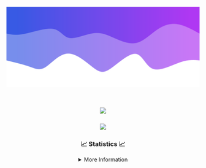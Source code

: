 ![Header](./IMG_4001.png)
<div align="center">

<h1 align="center">
  <a href="https://git.io/typing-svg">
    <img src="https://readme-typing-svg.herokuapp.com/?lines=Welcome+to+my+profile!+👋;JavaScript+developer.;&center=true&size=25">
  </a>
</h1>

<p align="center">
  <img src="https://lanyard.cnrad.dev/api/624702585596805130" />
</p>

### 📈 Statistics 📈
<details>
    <summary>More Information</summary>
    <br/>

<!--START_SECTION:waka-->
![Code Time](http://img.shields.io/badge/Code%20Time-10%20hrs%2012%20mins-blue)

![Profile Views](http://img.shields.io/badge/Profile%20Views-0-blue)

**🐱 My GitHub Data** 

> 📦 1.0 kB Used in GitHub's Storage 
 > 
> 🏆 23 Contributions in the Year 2023
 > 
> 🚫 Not Opted to Hire
 > 
> 📜 5 Public Repositories 
 > 
> 🔑 1 Private Repositories 
 > 
**I'm an Early 🐤** 

```text
🌞 Morning                126 commits         █████░░░░░░░░░░░░░░░░░░░░   20.69 % 
🌆 Daytime                233 commits         ██████████░░░░░░░░░░░░░░░   38.26 % 
🌃 Evening                224 commits         █████████░░░░░░░░░░░░░░░░   36.78 % 
🌙 Night                  26 commits          █░░░░░░░░░░░░░░░░░░░░░░░░   04.27 % 
```
📅 **I'm Most Productive on Thursday** 

```text
Monday                   104 commits         ████░░░░░░░░░░░░░░░░░░░░░   17.08 % 
Tuesday                  73 commits          ███░░░░░░░░░░░░░░░░░░░░░░   11.99 % 
Wednesday                114 commits         █████░░░░░░░░░░░░░░░░░░░░   18.72 % 
Thursday                 129 commits         █████░░░░░░░░░░░░░░░░░░░░   21.18 % 
Friday                   62 commits          ███░░░░░░░░░░░░░░░░░░░░░░   10.18 % 
Saturday                 60 commits          ██░░░░░░░░░░░░░░░░░░░░░░░   09.85 % 
Sunday                   67 commits          ███░░░░░░░░░░░░░░░░░░░░░░   11.00 % 
```


📊 **This Week I Spent My Time On** 

```text
🕑︎ Time Zone: America/New_York

💬 Programming Languages: 
No Activity Tracked This Week

🔥 Editors: 
No Activity Tracked This Week

🐱‍💻 Projects: 
No Activity Tracked This Week

💻 Operating System: 
No Activity Tracked This Week
```

**I Mostly Code in Java** 

```text
Java                     16 repos            █████████████████████░░░░   84.21 % 
JavaScript               2 repos             ███░░░░░░░░░░░░░░░░░░░░░░   10.53 % 
C++                      1 repo              █░░░░░░░░░░░░░░░░░░░░░░░░   05.26 % 
```



**Timeline**

![Lines of Code chart](https://raw.githubusercontent.com/DevDipin/DevDipin/main/assets/bar_graph.png)


 Last Updated on 30/09/2023 14:08:24 UTC
<!--END_SECTION:waka-->

![Footer](./IMG_4002.png)